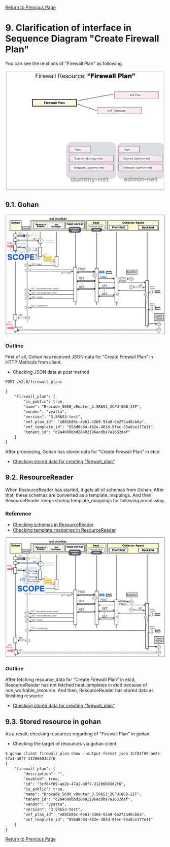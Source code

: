 [Return to Previous Page](00_firewall.md)

# 9. Clarification of interface in Sequence Diagram "Create Firewall Plan"
You can see the relations of "Firewall Plan" as following.

![Firewall Plan](resource/gohan_investigate_for_firewall.008.png)


## 9.1. Gohan

![scope](../images/ESI_Sequence_diagram.002.png)

### Outline
First of all, Gohan has received JSON data for "Create Firewall Plan" in HTTP Methods from client.

* Checking JSON data at post method
```
POST /v2.0/firewall_plans
```
```
{
    "firewall_plan": {
        "is_public": true,
        "name": "Brocade_5600_vRouter_3.5R6S3_2CPU-8GB-2IF",
        "vendor": "vyatta",
        "version": "3.5R6S3-test",
        "vnf_plan_id": "e881b86c-4e61-4268-93a9-6b272a48cb6a",
        "vnf_template_id": "856d0c84-482e-483d-9fec-55a8ce177e11",
        "tenant_id": "d2a4608bbd28402196acdba7a1632daf"
    }
}
```
After processing, Gohan has stored data for "Create Firewall Plan" in etcd

* [Checking stored data for creating "firewall_plan"](stored_in_etcd/01_Gohan/CreateFirewallPlan_01.md)


## 9.2. ResourceReader
When ResourceReader has started, it gets all of schemas from Gohan.
After that, these schemas are converted as a template_mappings.
And then, ResourceReader keeps storing template_mappings for following processing.

### Reference
* [Checking schemas in ResourceReader](../memo/schemas.txt)
* [Checking template_mappings in ResourceReader](../memo/template_mappings.md)

![scope](../images/ESI_Sequence_diagram.003.png)

### Outline
After fetching resource_data for "Create Firewall Plan" in etcd, ResourceReader has not fetched heat_templates in etcd because of non_workable_resource.
And then, ResourceReader has stored data as finishing resource

* [Checking stored data for creating "firewall_plan"](stored_in_etcd/00_ResourceReader/CreateFirewallPlan_01.md)


## 9.3. Stored resource in gohan
As a result, checking resources regarding of "Firewall Plan" in gohan.

* Checking the target of resources via gohan client
```
$ gohan client firewall_plan show --output-format json 3cf84f69-ae2e-47a1-a8f7-31286603d2f6
{
    "firewall_plan": {
        "description": "",
        "enabled": true,
        "id": "3cf84f69-ae2e-47a1-a8f7-31286603d2f6",
        "is_public": true,
        "name": "Brocade_5600_vRouter_3.5R6S3_2CPU-8GB-2IF",
        "tenant_id": "d2a4608bbd28402196acdba7a1632daf",
        "vendor": "vyatta",
        "version": "3.5R6S3-test",
        "vnf_plan_id": "e881b86c-4e61-4268-93a9-6b272a48cb6a",
        "vnf_template_id": "856d0c84-482e-483d-9fec-55a8ce177e11"
    }
}
```

[Return to Previous Page](00_firewall.md)

